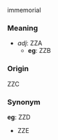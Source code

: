 immemorial
### Meaning
+ _adj_: ZZA
    + __eg__: ZZB

### Origin

ZZC

### Synonym

__eg__: ZZD

+ ZZE


